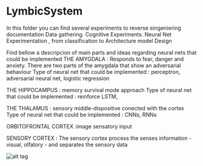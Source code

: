 # LymbicSystem
In this folder you can find several experiments to reverse eingeniering documentation
Data gathering. Cognitive Experiments.  Neural Net Experimentation , from classification to Architecture model Design

Find bellow a descripcion of main parts and ideas regarding neural nets that could be implemented
THE AMYGDALA : Responds to fear, danger and anxiety. There are two parts of the amygdala that show an adversarial behaviour
Type of neural net that could be implemented : perceptron, adversarial neural net, logistic regression

THE HIPPOCAMPUS : memory survival mode approach 
Type of neural net that could be implemented : reinforce LSTM,

THE THALAMUS : sensory middle-dispositive conected with the cortex
Type of neural net that could be implemented : CNNs, RNNs

ORBITOFRONTAL CORTEX :image sensatory input 

SENSORY CORTEX : The sensory cortex process the senses information - visual, olfatory - and separates the sensory data 

![alt tag](https://github.com/SoyGema/Limbic-System/blob/master/BRAIN_ANIMATION.gif)
